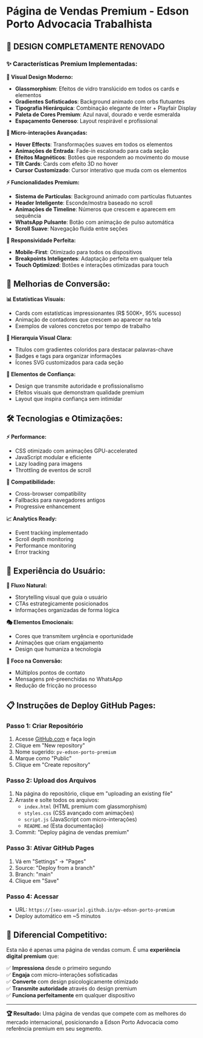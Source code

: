 # Página de Vendas Premium - Edson Porto Advocacia Trabalhista

## 🎨 **DESIGN COMPLETAMENTE RENOVADO**

### ✨ **Características Premium Implementadas:**

**🌟 Visual Design Moderno:**
- **Glassmorphism**: Efeitos de vidro translúcido em todos os cards e elementos
- **Gradientes Sofisticados**: Background animado com orbs flutuantes
- **Tipografia Hierárquica**: Combinação elegante de Inter + Playfair Display
- **Paleta de Cores Premium**: Azul naval, dourado e verde esmeralda
- **Espaçamento Generoso**: Layout respirável e profissional

**🚀 Micro-interações Avançadas:**
- **Hover Effects**: Transformações suaves em todos os elementos
- **Animações de Entrada**: Fade-in escalonado para cada seção
- **Efeitos Magnéticos**: Botões que respondem ao movimento do mouse
- **Tilt Cards**: Cards com efeito 3D no hover
- **Cursor Customizado**: Cursor interativo que muda com os elementos

**⚡ Funcionalidades Premium:**
- **Sistema de Partículas**: Background animado com partículas flutuantes
- **Header Inteligente**: Esconde/mostra baseado no scroll
- **Animações de Timeline**: Números que crescem e aparecem em sequência
- **WhatsApp Pulsante**: Botão com animação de pulso automática
- **Scroll Suave**: Navegação fluida entre seções

**📱 Responsividade Perfeita:**
- **Mobile-First**: Otimizado para todos os dispositivos
- **Breakpoints Inteligentes**: Adaptação perfeita em qualquer tela
- **Touch Optimized**: Botões e interações otimizadas para touch

## 🎯 **Melhorias de Conversão:**

**📊 Estatísticas Visuais:**
- Cards com estatísticas impressionantes (R$ 500K+, 95% sucesso)
- Animação de contadores que crescem ao aparecer na tela
- Exemplos de valores concretos por tempo de trabalho

**🎨 Hierarquia Visual Clara:**
- Títulos com gradientes coloridos para destacar palavras-chave
- Badges e tags para organizar informações
- Ícones SVG customizados para cada seção

**💎 Elementos de Confiança:**
- Design que transmite autoridade e profissionalismo
- Efeitos visuais que demonstram qualidade premium
- Layout que inspira confiança sem intimidar

## 🛠 **Tecnologias e Otimizações:**

**⚡ Performance:**
- CSS otimizado com animações GPU-accelerated
- JavaScript modular e eficiente
- Lazy loading para imagens
- Throttling de eventos de scroll

**🔧 Compatibilidade:**
- Cross-browser compatibility
- Fallbacks para navegadores antigos
- Progressive enhancement

**📈 Analytics Ready:**
- Event tracking implementado
- Scroll depth monitoring
- Performance monitoring
- Error tracking

## 🎪 **Experiência do Usuário:**

**🌊 Fluxo Natural:**
- Storytelling visual que guia o usuário
- CTAs estrategicamente posicionados
- Informações organizadas de forma lógica

**🎭 Elementos Emocionais:**
- Cores que transmitem urgência e oportunidade
- Animações que criam engajamento
- Design que humaniza a tecnologia

**🎯 Foco na Conversão:**
- Múltiplos pontos de contato
- Mensagens pré-preenchidas no WhatsApp
- Redução de fricção no processo

## 📋 **Instruções de Deploy GitHub Pages:**

### Passo 1: Criar Repositório
1. Acesse [GitHub.com](https://github.com) e faça login
2. Clique em "New repository"
3. Nome sugerido: `pv-edson-porto-premium`
4. Marque como "Public"
5. Clique em "Create repository"

### Passo 2: Upload dos Arquivos
1. Na página do repositório, clique em "uploading an existing file"
2. Arraste e solte todos os arquivos:
   - `index.html` (HTML premium com glassmorphism)
   - `styles.css` (CSS avançado com animações)
   - `script.js` (JavaScript com micro-interações)
   - `README.md` (Esta documentação)
3. Commit: "Deploy página de vendas premium"

### Passo 3: Ativar GitHub Pages
1. Vá em "Settings" → "Pages"
2. Source: "Deploy from a branch"
3. Branch: "main"
4. Clique em "Save"

### Passo 4: Acessar
- URL: `https://[seu-usuario].github.io/pv-edson-porto-premium`
- Deploy automático em ~5 minutos

## 🎨 **Diferencial Competitivo:**

Esta não é apenas uma página de vendas comum. É uma **experiência digital premium** que:

✅ **Impressiona** desde o primeiro segundo  
✅ **Engaja** com micro-interações sofisticadas  
✅ **Converte** com design psicologicamente otimizado  
✅ **Transmite autoridade** através do design premium  
✅ **Funciona perfeitamente** em qualquer dispositivo  

---

**🏆 Resultado:** Uma página de vendas que compete com as melhores do mercado internacional, posicionando a Edson Porto Advocacia como referência premium em seu segmento.

